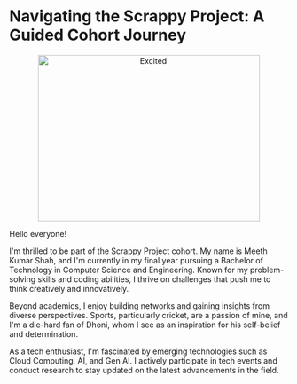 # Navigating the Scrappy Project: A Guided Cohort Journey

<p align="center">
    <img src="https://tenor.com/view/song-celebration-drinking-happy-irish-gif-14576008.gif" alt="Excited" width="400" height="300">
</p>

Hello everyone!

I'm thrilled to be part of the Scrappy Project cohort. My name is Meeth Kumar Shah, and I'm currently in my final year pursuing a Bachelor of Technology in Computer Science and Engineering. Known for my problem-solving skills and coding abilities, I thrive on challenges that push me to think creatively and innovatively.

Beyond academics, I enjoy building networks and gaining insights from diverse perspectives. Sports, particularly cricket, are a passion of mine, and I'm a die-hard fan of Dhoni, whom I see as an inspiration for his self-belief and determination.

As a tech enthusiast, I'm fascinated by emerging technologies such as Cloud Computing, AI, and Gen AI. I actively participate in tech events and conduct research to stay updated on the latest advancements in the field.